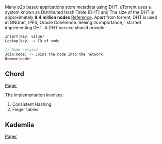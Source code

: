 Many p2p based applications store metadata using DHT. uTorrent uses a system known as Distributed Hash Table (DHT) and The size of the DHT is approximately **8.4 million nodes** [Reference](http://bittorrent.org/beps/bep_0042.html). Apart from torrent, DHT is used in GNUnet, IPFS, Oracle Coherence.
Seeing its importance, I started implementing DHT. A DHT service should provide: 
``` Go
Insert(key, value)
Lookup(key) -> ID of node

// Node related
Join(node) -> Joins the node into the network
Remove(node)
```
## Chord

[Paper](https://pdos.csail.mit.edu/papers/ton:chord/paper-ton.pdf)

The implementation involves:
1. Consistent Hashing
2. Finger tables

## Kademlia

[Paper](https://pdos.csail.mit.edu/~petar/papers/maymounkov-kademlia-lncs.pdf)